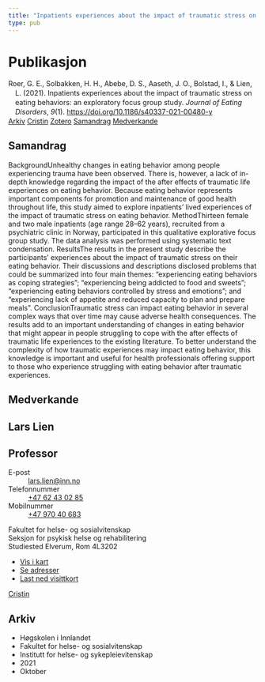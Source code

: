 ```yaml
---
title: "Inpatients experiences about the impact of traumatic stress on eating behaviors: an exploratory focus group study"
type: pub
---
```

<h1>Publikasjon</h1>
<article id="csl-bib-container-737I9BEQ" class="csl-bib-container">
  <div class="csl-bib-body" style="line-height: 1.35; padding-left: 1em; text-indent:-1em;">
  <div class="csl-entry">Roer, G. E., Solbakken, H. H., Abebe, D. S., Aaseth, J. O., Bolstad, I., &amp; Lien, L. (2021). Inpatients experiences about the impact of traumatic stress on eating behaviors: an exploratory focus group study. <i>Journal of Eating Disorders</i>, <i>9</i>(1). <a href="https://doi.org/10.1186/s40337-021-00480-y">https://doi.org/10.1186/s40337-021-00480-y</a></div>
</div>
  <div class="csl-bib-buttons">
    <a href="#taxonomy-article-737I9BEQ" class="csl-bib-button">Arkiv</a>
    <a href="https://app.cristin.no/results/show.jsf?id=1943841" alt="Cristin URL" class="csl-bib-button">Cristin</a>
    <a href="http://zotero.org/groups/5022929/items/737I9BEQ" alt="Zotero URL" class="csl-bib-button">Zotero</a>
    <a href="#abstract-article-737I9BEQ" class="csl-bib-button">Samandrag</a>
    <a href="#contributors-article-737I9BEQ" class="csl-bib-button">Medverkande</a>
  </div>
  <div id="csl-bib-meta-container-737I9BEQ"></div>
</article>
<div id="csl-bib-meta-737I9BEQ" class="csl-bib-meta">
  <article id="abstract-article-737I9BEQ" class="abstract-article">
    <h1>Samandrag</h1>
    BackgroundUnhealthy changes in eating behavior among people experiencing trauma have been observed. There is, however, a lack of in-depth knowledge regarding the impact of the after effects of traumatic life experiences on eating behavior. Because eating behavior represents important components for promotion and maintenance of good health throughout life, this study aimed to explore inpatients’ lived experiences of the impact of traumatic stress on eating behavior. MethodThirteen female and two male inpatients (age range 28–62 years), recruited from a psychiatric clinic in Norway, participated in this qualitative explorative focus group study. The data analysis was performed using systematic text condensation. ResultsThe results in the present study describe the participants’ experiences about the impact of traumatic stress on their eating behavior. Their discussions and descriptions disclosed problems that could be summarized into four main themes: “experiencing eating behaviors as coping strategies”; “experiencing being addicted to food and sweets”; “experiencing eating behaviors controlled by stress and emotions”; and “experiencing lack of appetite and reduced capacity to plan and prepare meals”. ConclusionTraumatic stress can impact eating behavior in several complex ways that over time may cause adverse health consequences. The results add to an important understanding of changes in eating behavior that might appear in people struggling to cope with the after effects of traumatic life experiences to the existing literature. To better understand the complexity of how traumatic experiences may impact eating behavior, this knowledge is important and useful for health professionals offering support to those who experience struggling with eating behavior after traumatic experiences.
  </article>
  <article id="contributors-article-737I9BEQ" class="contributors-article">
    <h1>Medverkande</h1>
    <div class="personas">
<div class="vrtx-hinn-person-card">
<div class="photo">
<i class="lar la-user-circle missing-person"></i>
</div>
<div class="info">
<hgroup><h1>Lars Lien</h1>
<h2>Professor</h2>
</hgroup><dl>
<dt>E-post</dt>
<dd>
<a href="mailto:lars.lien@inn.no">lars.lien@inn.no</a>
</dd>
<dt>Telefonnummer</dt>
<dd><a href="tel:+4762430285">
+47 62 43 02 85
</a></dd>
<dt>Mobilnummer</dt>
<dd><a href="tel:+4797040683">
+47 970 40 683
</a></dd>
</dl>
<p>
Fakultet for helse- og sosialvitenskap<br>
Seksjon for psykisk helse og rehabilitering<br>
Studiested Elverum,
Rom 4L3202
</p>
<ul class="vrtx-hinn-links">
<li><a href="https://www.google.com/maps?q=60.88177,11.53669">Vis i kart</a></li>
<li><a href="https://www.inn.no/finn-en-ansatt/lars-lien.html#vrtx-hinn-addresses">Se adresser</a></li>
<li><a href="https://www.inn.no/finn-en-ansatt/lars-lien.html?vrtx=vcf">Last ned visittkort</a></li>
</ul>
</div>
</div>
<a href="https://app.cristin.no/persons/show.jsf?id=14287" alt="Cristin URL" class="personas-cristin">Cristin</a>
</div>
  </article>
  <article id="taxonomy-article-737I9BEQ" class="taxonomy-article">
    <h1>Arkiv</h1>
    <ul>
      <li>Høgskolen i Innlandet</li>
      <li>Fakultet for helse- og sosialvitenskap</li>
      <li>Institutt for helse- og sykepleievitenskap</li>
      <li>2021</li>
      <li>Oktober</li>
    </ul>
  </article>
</div>
